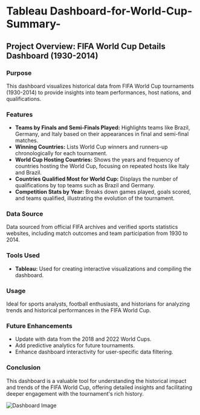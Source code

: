 # Tableau Dashboard-for-World-Cup-Summary-

## Project Overview: FIFA World Cup Details Dashboard (1930-2014)

### Purpose
This dashboard visualizes historical data from FIFA World Cup tournaments (1930-2014) to provide insights into team performances, host nations, and qualifications.

### Features
- **Teams by Finals and Semi-Finals Played:** Highlights teams like Brazil, Germany, and Italy based on their appearances in final and semi-final matches.
- **Winning Countries:** Lists World Cup winners and runners-up chronologically for each tournament.
- **World Cup Hosting Countries:** Shows the years and frequency of countries hosting the World Cup, focusing on repeated hosts like Italy and Brazil.
- **Countries Qualified Most for World Cup:** Displays the number of qualifications by top teams such as Brazil and Germany.
- **Competition Stats by Year:** Breaks down games played, goals scored, and teams qualified, illustrating the evolution of the tournament.

### Data Source
Data sourced from official FIFA archives and verified sports statistics websites, including match outcomes and team participation from 1930 to 2014.

### Tools Used
- **Tableau:** Used for creating interactive visualizations and compiling the dashboard.

### Usage
Ideal for sports analysts, football enthusiasts, and historians for analyzing trends and historical performances in the FIFA World Cup.

### Future Enhancements
- Update with data from the 2018 and 2022 World Cups.
- Add predictive analytics for future tournaments.
- Enhance dashboard interactivity for user-specific data filtering.

### Conclusion
This dashboard is a valuable tool for understanding the historical impact and trends of the FIFA World Cup, offering detailed insights and facilitating deeper engagement with the tournament's rich history.

![Dashboard Image](https://github.com/user-attachments/assets/f91f83c8-fd6e-486f-83c7-d73838cd2eb2)

